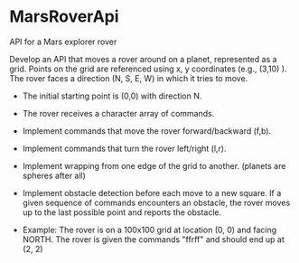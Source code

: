 MarsRoverApi
============

API for a Mars explorer rover

  Develop an API that moves a rover around on a planet, represented as a grid. Points on the grid are referenced using x, y coordinates (e.g., (3,10) ). The rover faces a direction (N, S, E, W) in which it tries to move.
  
- The initial starting point is (0,0) with direction N.
- The rover receives a character array of commands.
-  Implement commands that move the rover forward/backward (f,b).
-  Implement commands that turn the rover left/right (l,r).
-  Implement wrapping from one edge of the grid to another. (planets are spheres after all)
-  Implement obstacle detection before each move to a new square. If a given sequence of commands encounters an obstacle, the rover moves up to the last possible point and reports the obstacle.

-  Example: The rover is on a 100x100 grid at location (0, 0) and facing NORTH. The rover is given the commands "ffrff" and should end up at (2, 2)